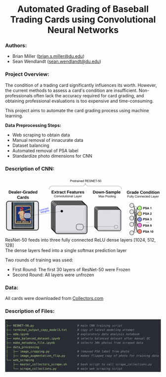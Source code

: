 <h1 align="center">Automated Grading of Baseball Trading Cards using Convolutional Neural Networks</h1>  

### Authors:  
- Brian Miller (brian.s.miller@du.edu)
- Sean Wendlandt (sean.wendlandt@du.edu)

### Project Overview:
The condition of a trading card significantly influences its worth. However, the current methods to assess a card's condition are insufficient. Non-professionals often lack the accuracy required for card grading, and obtaining professional evaluations is too expensive and time-consuming.

This project aims to automate the card grading process using machine learning. 

**Data Preprocessing Steps:**
- Web scraping to obtain data
- Manual removal of innacurate data
- Dataset balancing
- Automated removal of PSA label
- Standardize photo dimensions for CNN

### Description of CNN:
![alt text](https://github.com/BrianMillerS/trading_card_grading_capstone/blob/8e34346d587878d93e483760b70d9115e463eb33/photo_diagram.png)
ResNet-50 feeds into three fully connected ReLU dense layers [1024, 512, 128]  
The dense layers feed into a single softmax prediction layer  

Two rounds of training was used:
- First Round: The first 30 layers of ResNet-50 were Frozen
- Second Round: All layers were unfrozen

### Data:
All cards were downloaded from [Collectors.com](https://www.collectors.com/trading-cards/sport-baseball-cards/20003?lowgrade=1&highgrade=10&gradingservice=2&page=1)

### Description of Files:  
![alt text](https://github.com/BrianMillerS/trading_card_grading_capstone/blob/31fcde187ceea1c5c8a3efce8f694628e80596ab/tree_structure.png)
